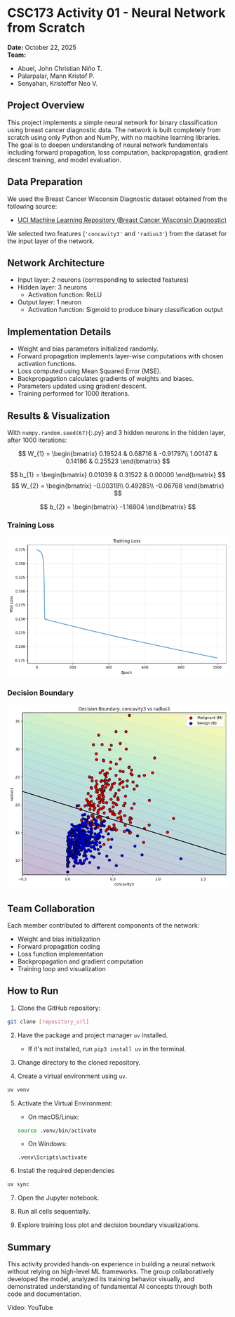 # CSC173 Activity 01 - Neural Network from Scratch

**Date:** October 22, 2025  
**Team:**

- Abuel, John Christian Niño T.
- Palarpalar, Mann Kristof P.
- Senyahan, Kristoffer Neo V.

## Project Overview

This project implements a simple neural network for binary classification using breast cancer diagnostic data. The network is built completely from scratch using only Python and NumPy, with no machine learning libraries. The goal is to deepen understanding of neural network fundamentals including forward propagation, loss computation, backpropagation, gradient descent training, and model evaluation.

## Data Preparation

We used the Breast Cancer Wisconsin Diagnostic dataset obtained from the following source:

- [UCI Machine Learning Repository (Breast Cancer Wisconsin Diagnostic)](https://archive.ics.uci.edu/dataset/17/breast+cancer+wisconsin+diagnostic)  

We selected two features (`'concavity3'` and `'radius3'`) from the dataset for the input layer of the network.

## Network Architecture

- Input layer: 2 neurons (corresponding to selected features)
- Hidden layer: 3 neurons
	- Activation function: ReLU
- Output layer: 1 neuron
	- Activation function: Sigmoid to produce binary classification output

## Implementation Details

- Weight and bias parameters initialized randomly.
- Forward propagation implements layer-wise computations with chosen activation functions.
- Loss computed using Mean Squared Error (MSE).
- Backpropagation calculates gradients of weights and biases.
- Parameters updated using gradient descent.
- Training performed for 1000 iterations.

## Results & Visualization

With `numpy.random.seed(67)`{:.py} and 3 hidden neurons in the hidden layer, after 1000 iterations:

$$
W_{1} = \begin{bmatrix}
0.19524 & 0.68716 & -0.91797\\
1.00147 & 0.14186 & 0.25523
\end{bmatrix}
$$

$$
b_{1} = \begin{bmatrix}
0.01039 & 0.31522 & 0.00000
\end{bmatrix}
$$
$$
W_{2} = \begin{bmatrix}
-0.00319\\
0.49285\\
-0.06768
\end{bmatrix}
$$

$$
b_{2} = \begin{bmatrix}
-1.16904
\end{bmatrix}
$$

### Training Loss

![](results/loss.png)

### Decision Boundary

![](results/boundary.png)

## Team Collaboration

Each member contributed to different components of the network:

- Weight and bias initialization
- Forward propagation coding
- Loss function implementation
- Backpropagation and gradient computation
- Training loop and visualization

## How to Run

1. Clone the GitHub repository:

```sh
git clone [repository_url]
```

2. Have the package and project manager `uv` installed.

	- If it's not installed, run `pip3 install uv` in the terminal.

3. Change directory to the cloned repository.

4. Create a virtual environment using `uv`.

```sh
uv venv
```

5. Activate the Virtual Environment:

	- On macOS/Linux:
	```bash
	source .venv/bin/activate
	```
	- On Windows:
	```psh
	.venv\Scripts\activate
	```
6. Install the required dependencies

```sh
uv sync
```

7. Open the Jupyter notebook.

8. Run all cells sequentially.

9. Explore training loss plot and decision boundary visualizations.

## Summary

This activity provided hands-on experience in building a neural network without relying on high-level ML frameworks. The group collaboratively developed the model, analyzed its training behavior visually, and demonstrated understanding of fundamental AI concepts through both code and documentation.

Video: YouTube